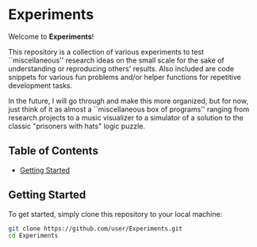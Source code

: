 # Experiments

Welcome to **Experiments**! 

This repository is a collection of various experiments to test ``miscellaneous'' research ideas on the small scale for the 
sake of understanding or reproducing others' results. Also included are code snippets for various fun problems and/or helper functions for repetitive
development tasks.

In the future, I will go through and make this more organized, but for now, just think of it as almost a ``miscellaneous box of programs'' ranging
from research projects to a music visualizer to a simulator of a solution to the classic "prisoners with hats" logic puzzle.

## Table of Contents

- [Getting Started](#getting-started)

## Getting Started

To get started, simply clone this repository to your local machine:

```bash
git clone https://github.com/user/Experiments.git
cd Experiments
```
